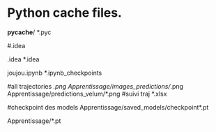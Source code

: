 


# Python cache files.
__pycache__/
*.pyc

#.idea

.idea
*.idea

joujou.ipynb
*.ipynb_checkpoints


 #all trajectories
*.png
 Apprentissage/images_predictions/*.png
Apprentissage/predictions_velum/*.png
#suivi traj
*.xlsx

#checkpoint des models
Apprentissage/saved_models/checkpoint*.pt

Apprentissage/*.pt